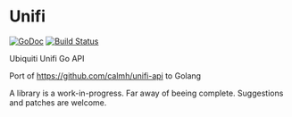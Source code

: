 # Unifi

[![GoDoc](https://godoc.org/github.com/dim13/unifi?status.svg)](https://godoc.org/github.com/dim13/unifi)
[![Build Status](https://travis-ci.org/dim13/unifi.svg?branch=master)](https://travis-ci.org/dim13/unifi)

Ubiquiti Unifi Go API

Port of https://github.com/calmh/unifi-api to Golang

A library is a work-in-progress. Far away of beeing complete.
Suggestions and patches are welcome.
